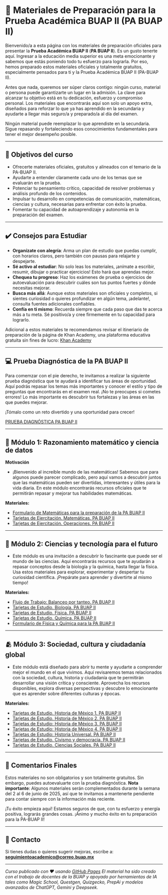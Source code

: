 # 📘 Materiales de Preparación para la Prueba Académica BUAP II (PA BUAP II)

Bienvenido/a a esta página con los materiales de preparación oficiales para presentar la **Prueba Académica BUAP II** (**PA BUAP II**). Es un gusto tenerte aquí. Ingresar a la educación media superior es una meta emocionante y sabemos que estás poniendo todo tu esfuerzo para lograrla. Por eso, hemos preparado estos materiales oficiales y totalmente gratuitos, especialmente pensados para ti y la Prueba Académica BUAP II (PA-BUAP II). 

Antes que nada, queremos ser súper claros contigo: ningún curso, material o persona puede garantizarte un lugar en la admisión. La clave para alcanzar tu objetivo está en tu dedicación, esfuerzo y compromiso personal. Los materiales que encontrarás aquí son solo un apoyo extra, diseñados para reforzar lo que ya has aprendido en la secundaria y ayudarte a llegar más seguro/a y preparado/a al día del examen.

Ningún material puede reemplazar lo que aprendiste en la secundaria. Sigue repasando y fortaleciendo esos conocimientos fundamentales para tener el mejor desempeño posible.

---

## 🧠 Objetivos del curso

- Ofrecerte materiales oficiales, gratuitos y alineados con el temario de la PA-BUAP II.
- Ayudarte a entender claramente cada uno de los temas que se evaluarán en la prueba.
- Potenciar tu pensamiento crítico, capacidad de resolver problemas y análisis profundo de los contenidos.
- Impulsar tu desarrollo en competencias de comunicación, matemáticas, ciencias y cultura, necesarias para enfrentar con éxito la prueba.
- Fomentar tu capacidad de autoaprendizaje y autonomía en la preparación del examen.

---

## ✔️ Consejos para Estudiar

- **Organízate con alegría**: Arma un plan de estudio que puedas cumplir, con horarios claros, pero también con pausas para relajarte y despejarte.
- **Sé activo al estudiar**: No solo leas los materiales, ¡anímate a escribir, resumir, dibujar o practicar ejercicios! Esto hará que aprendas mejor.
- **Chequea tu progreso**: Haz los exámenes de prueba o ejercicios de autoevaluación para descubrir cuáles son tus puntos fuertes y dónde necesitas mejorar.
- **Busca más allá**: Aunque estos materiales son oficiales y completos, si sientes curiosidad o quieres profundizar en algún tema, ¡adelante!, consulta fuentes adicionales confiables.
- **Confía en ti mismo**: Recuerda siempre que cada paso que das te acerca más a tu meta. Sé positivo/a y cree firmemente en tu capacidad para lograrlo.

Adicional a estos materiales te recomendamos revisar el itineriario de preparación de la página de Khan Academy, una plataforma educativa gratuita sin fines de lucro: [Khan Academy](Materiales/Khan_Academy.pdf)

---
## 💻 Prueba Diagnóstica de la PA BUAP II

Para comemzar con el pie derecho, te invitamos a realizar la siguiente prueba diagnóstica que te ayudará a identificar tus áreas de oportunidad. Aquí podrás repasar los temas más importantes y conocer el estilo y tipo de preguntas que encontrarás en el examen real. ¡No te preocupes si cometes errores! Lo más importante es descubrir tus fortalezas y las áreas en las que puedes mejorar.

¡Tómalo como un reto divertido y una oportunidad para crecer!

[PRUEBA DIAGNÓSTICA PA BUAP II](https://www.goconqr.com/en/quiz/40411077/prueba-diagnostica-pa-buap-ii)

---

## 📏 Módulo 1: Razonamiento matemático y ciencia de datos

**Motivación**
- ¡Bienvenido al increíble mundo de las matemáticas! Sabemos que para algunos puede parecer complicado, pero aquí vamos a descubrir juntos que las matemáticas pueden ser divertidas, interesantes y útiles para la vida diaria. En este módulo encontrarás recursos oficiales que te permitirán repasar y mejorar tus habilidades matemáticas.

**Materiales:**
- [Formulario de Matemáticas para la preparación de la PA BUAP II](Materiales/formulario_mate.pdf)
- [Tarjetas de Ejercitación. Matemáticas. PA BUAP II](https://www.goconqr.com/en/flashcard/38766537/tarjetas-de-ejercitacion-matematicas-pa-buap-ii)
- [Tarjetas de Ejercitación. Operaciones. PA BUAP II](https://www.goconqr.com/en/flashcard/38766532/tarjetas-de-ejercitacion-operaciones-pa-buap-ii)

---

## 🔬 Módulo 2: Ciencias y tecnología para el futuro
- Este módulo es una invitación a descubrir lo fascinante que puede ser el mundo de las ciencias. Aquí encontrarás recursos que te ayudarán a repasar conceptos desde la biología y la química, hasta llegar la física. Usa estos materiales para explorar, experimentar y despertar tu curiosidad científica. ¡Prepárate para aprender y divertirte al mismo tiempo!

**Materiales:**
- [Flujo de Trabajo: Balanceo por tanteo. PA BUAP II](https://www.goconqr.com/en/flowchart/40419028/flujo-de-trabajo-balanceo-por-tanteo-pa-buap-ii)
- [Tarjetas de Estudio. Biología. PA BUAP II](https://www.goconqr.com/en/flashcard/40418750/tarjetas-de-estudio-biologia-pa-buap-ii)
- [Tarjetas de Estudio. Física. PA BUAP II](https://www.goconqr.com/en/flashcard/40418728/tarjetas-de-estudio-fisica-pa-buap-ii)
- [Tarjetas de Estudio. Química. PA BUAP II](https://www.goconqr.com/en/flashcard/40418745/tarjetas-de-estudio-quimica-pa-buap-ii)
- [Formulario de Física y Química para la PA BUAP II](Materiales/formulario_fisquim.pdf)

---

## 🫂 Módulo 3: Sociedad, cultura y ciudadanía global 
- Este módulo está diseñado para abrir tu mente y ayudarte a comprender mejor el mundo en el que vivimos. Aquí revisaremos temas relacionados con la sociedad, cultura, historia y ciudadanía que te permitirán desarrollar una visión crítica y consciente. Aprovecha los recursos disponibles, explora diversas perspectivas y descubre lo emocionante que es aprender sobre diferentes culturas y épocas.

**Materiales:**
- [Tarjetas de Estudio. Historia de México 1. PA BUAP II](https://www.goconqr.com/en/flashcard/40417524/tarjetas-de-estudio-historia-de-mexico-1-pa-buap-ii)
- [Tarjetas de Estudio. Historia de México 2. PA BUAP II](https://www.goconqr.com/en/flashcard/40417538/tarjetas-de-estudio-historia-de-mexico-2-pa-buap-ii)
- [Tarjetas de Estudio: Historia de México 3. PA BUAP II](https://www.goconqr.com/en/flashcard/40417561/tarjetas-de-estudio-historia-de-mexico-3-pa-buap-ii)
- [Tarjetas de Estudio: Historia de México 4. PA BUAP II](https://www.goconqr.com/en/flashcard/40417755/tarjetas-de-estudio-historia-de-mexico-4-pa-buap-ii)
- [Tarjetas de Estudio: Historia Universal. PA BUAP II](https://www.goconqr.com/en/flashcard/40418643/tarjetas-de-estudio-historia-universal-pa-buap-ii)
- [Tarjetas de Estudio. Civismo y democracia. PA BUAP II](https://www.goconqr.com/en/flashcard/40418677/tarjetas-de-estudio-civismo-y-democracia-pa-buap-ii)
- [Tarjetas de Estudio. Ciencias Sociales. PA BUAP II ](https://www.goconqr.com/en/flashcard/38736256/tarjetas-de-estudio-ciencias-sociales-pa-buap-ii) 

---

## 🏅 Comentarios Finales

Estos materiales no son obligatorios y son totalmente gratuitos. Sin embargo, puedes autoevaluarte con la prueba diagnóstica. 
**Nota importante**: Algunos materiales serán complementados durante la semana del 2 al 6 de junio de 2025, así que te invitamos a mantenerte pendiente para contar siempre con la información más reciente.

¡Tu éxito empieza aquí! Estamos seguros de que, con tu esfuerzo y energía positiva, lograrás grandes cosas. ¡Ánimo y mucho éxito en tu preparación para la PA-BUAP II!

---

## 📩 Contacto

Si tienes dudas o quieres sugerir mejoras, escribe a:  
**seguimientoacademico@correo.buap.mx**

---

_Curso publicado con ❤️ usando [GitHub Pages](https://pages.github.com) El material ha sido creado con el trabajo de docentes de la BUAP y apoyado por herramientas de IA tales como Magic School, Questgen, Quizgecko, PrepAi y modelos avanzados de ChatGPT, Gemini y Deepseek._
